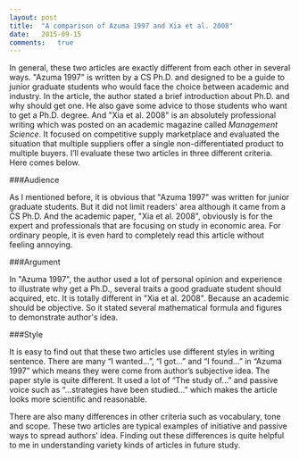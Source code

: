 ```yaml
---
layout: post
title:  "A comparison of Azuma 1997 and Xia et al. 2008"
date:   2015-09-15  
comments:   true        
---
```


In general, these two articles are exactly different from each other in several ways.  "Azuma 1997" is written by a CS Ph.D. and designed to be a guide to junior graduate students who would face the choice between academic and industry. In the article, the author stated a brief introduction about Ph.D. and why should get one. He also gave some advice to those students who want to get a Ph.D. degree. And "Xia et al. 2008" is an absolutely professional writing which was posted on an academic magazine called _Management Science_. It focused on competitive supply marketplace and evaluated the situation that multiple suppliers offer a single non-differentiated product to multiple buyers. I’ll evaluate these two articles in three different criteria. Here comes below.

###Audience

As I mentioned before, it is obvious that "Azuma 1997" was written for junior graduate students. But it did not limit readers' area although it came from a CS Ph.D. And the academic paper, "Xia et al. 2008", obviously is for the expert and professionals that are focusing on study in economic area. For ordinary people, it is even hard to completely read this article without feeling annoying.

###Argument

In "Azuma 1997", the author used a lot of personal opinion and experience to illustrate why get a Ph.D., several traits a good graduate student should acquired, etc. It is totally different in "Xia et al. 2008". Because an academic should be objective. So it stated several mathematical formula and figures to demonstrate author's idea. 

###Style

It is easy to find out that these two articles use different styles in writing sentence. There are many “I wanted…”, “I got…” and “I found…” in “Azuma 1997” which means they were come from author’s subjective idea. The paper style is quite different. It used a lot of “The study of…” and passive voice such as “…strategies have been studied…” which makes the article looks more scientific and reasonable.  

There are also many differences in other criteria such as vocabulary, tone and scope. These two articles are typical examples of initiative and passive ways to spread authors’ idea. Finding out these differences is quite helpful to me in understanding variety kinds of articles in future study.
